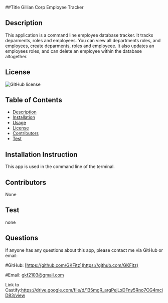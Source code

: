 ##Title 
Gillian Corp Employee Tracker

## Description
This application is a command line employee database tracker. It tracks deparments, roles and employees. You can view all departments roles, and employees, create deparments, roles and employeee. It also updates an employees roles, and can delete an employee within the database altogether.   

## License
![GitHub license](https://img.shields.io/badge/license-MIT-blue.svg)

## Table of Contents
* [Description](#Description)
* [Installation](#Installation)
* [Usage](#Usage)
* [License](#License)
* [Contributors](#Contributors)
* [Test](#Test)


## Installation Instruction
This app is used in the command line of the terminal.

## Contributors
None

## Test
none

## Questions
If anyone has any questions about this app, please contact me via GitHub or email:

#GitHub: [https://github.com/GKFitz](https://github.com/GKFitz)

#Email: [gkf2103@gmail.com](gkf2103@gmail.com)

Link to Castify:https://drive.google.com/file/d/135mgR_argPejLxDFny5Rno7CG4mciD83/view
